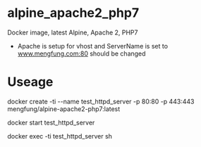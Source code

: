 # alpine_apache2_php7
Docker image, latest Alpine, Apache 2, PHP7

* Apache is setup for vhost and ServerName is set to www.mengfung.com:80 should be changed

# Useage
docker create -ti --name test_httpd_server -p 80:80 -p 443:443 mengfung/alpine-apache2-php7:latest

docker start test_httpd_server

docker exec -ti test_httpd_server sh
